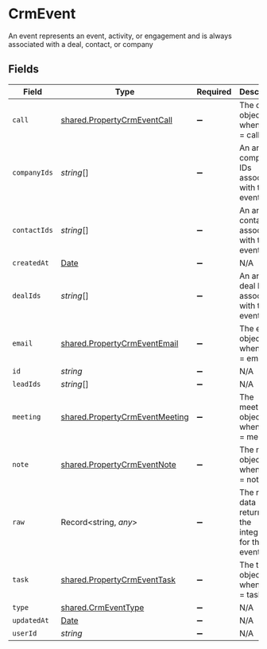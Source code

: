 # CrmEvent

An event represents an event, activity, or engagement and is always associated with a deal, contact, or company


## Fields

| Field                                                                                         | Type                                                                                          | Required                                                                                      | Description                                                                                   |
| --------------------------------------------------------------------------------------------- | --------------------------------------------------------------------------------------------- | --------------------------------------------------------------------------------------------- | --------------------------------------------------------------------------------------------- |
| `call`                                                                                        | [shared.PropertyCrmEventCall](../../../sdk/models/shared/propertycrmeventcall.md)             | :heavy_minus_sign:                                                                            | The call object, when type = call                                                             |
| `companyIds`                                                                                  | *string*[]                                                                                    | :heavy_minus_sign:                                                                            | An array of company IDs associated with this event                                            |
| `contactIds`                                                                                  | *string*[]                                                                                    | :heavy_minus_sign:                                                                            | An array of contact IDs associated with this event                                            |
| `createdAt`                                                                                   | [Date](https://developer.mozilla.org/en-US/docs/Web/JavaScript/Reference/Global_Objects/Date) | :heavy_minus_sign:                                                                            | N/A                                                                                           |
| `dealIds`                                                                                     | *string*[]                                                                                    | :heavy_minus_sign:                                                                            | An array of deal IDs associated with this event                                               |
| `email`                                                                                       | [shared.PropertyCrmEventEmail](../../../sdk/models/shared/propertycrmeventemail.md)           | :heavy_minus_sign:                                                                            | The email object, when type = email                                                           |
| `id`                                                                                          | *string*                                                                                      | :heavy_minus_sign:                                                                            | N/A                                                                                           |
| `leadIds`                                                                                     | *string*[]                                                                                    | :heavy_minus_sign:                                                                            | N/A                                                                                           |
| `meeting`                                                                                     | [shared.PropertyCrmEventMeeting](../../../sdk/models/shared/propertycrmeventmeeting.md)       | :heavy_minus_sign:                                                                            | The meeting object, when type = meeting                                                       |
| `note`                                                                                        | [shared.PropertyCrmEventNote](../../../sdk/models/shared/propertycrmeventnote.md)             | :heavy_minus_sign:                                                                            | The note object, when type = note                                                             |
| `raw`                                                                                         | Record<string, *any*>                                                                         | :heavy_minus_sign:                                                                            | The raw data returned by the integration for this event.                                      |
| `task`                                                                                        | [shared.PropertyCrmEventTask](../../../sdk/models/shared/propertycrmeventtask.md)             | :heavy_minus_sign:                                                                            | The task object, when type = task                                                             |
| `type`                                                                                        | [shared.CrmEventType](../../../sdk/models/shared/crmeventtype.md)                             | :heavy_minus_sign:                                                                            | N/A                                                                                           |
| `updatedAt`                                                                                   | [Date](https://developer.mozilla.org/en-US/docs/Web/JavaScript/Reference/Global_Objects/Date) | :heavy_minus_sign:                                                                            | N/A                                                                                           |
| `userId`                                                                                      | *string*                                                                                      | :heavy_minus_sign:                                                                            | N/A                                                                                           |